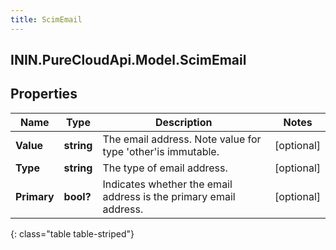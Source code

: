 ```yaml
---
title: ScimEmail
---
```

## ININ.PureCloudApi.Model.ScimEmail

## Properties

|Name | Type | Description | Notes|
|------------ | ------------- | ------------- | -------------|
| **Value** | **string** | The email address. Note value for type &#39;other&#39;is immutable. | [optional] |
| **Type** | **string** | The type of email address. | [optional] |
| **Primary** | **bool?** | Indicates whether the email address is the primary email address. | [optional] |
{: class="table table-striped"}


